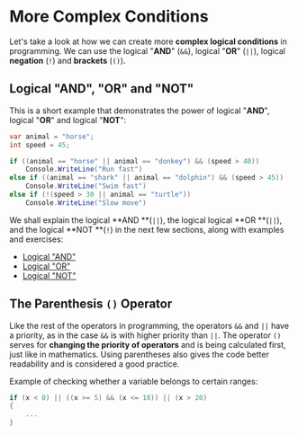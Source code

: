# More Complex Conditions

Let's take a look at how we can create more **complex logical conditions** in programming. We can use the logical "**AND**" \(`&&`\), logical "**OR**" \(`||`\), logical **negation** \(`!`\) and **brackets** \(`()`\).

## Logical "AND", "OR" and "NOT"

This is a short example that demonstrates the power of logical "**AND**", logical "**OR**" and logical "**NOT**":

```csharp
var animal = "horse";
int speed = 45;

if ((animal == "horse" || animal == "donkey") && (speed > 40))
    Console.WriteLine("Run fast")
else if ((animal == "shark" || animal == "dolphin") && (speed > 45))
    Console.WriteLine("Swim fast")
else if (!(speed > 30 || animal == "turtle"))
    Console.WriteLine("Slow move")
```

We shall explain the logical **AND **\(`||`\), the logical logical **OR **\(`||`\), and the logical **NOT **\(`!`\) in the next few sections, along with examples and exercises:

* [Logical "AND"](/Content/Chapter-4-1-complex-conditions/complex-conditions/complex-conditions/logical-and.md)
* [Logical "OR"](/Content/Chapter-4-1-complex-conditions/complex-conditions/complex-conditions/logical-or.md)
* [Logical "NOT"](/Content/Chapter-4-1-complex-conditions/complex-conditions/complex-conditions/logical-not.md)

## The Parenthesis `()` Operator

Like the rest of the operators in programming, the operators `&&` and `||` have a priority, as in the case `&&` is with higher priority than `||`. The operator `()` serves for **changing the priority of operators** and is being calculated first, just like in mathematics. Using parentheses also gives the code better readability and is considered a good practice.

Example of checking whether a variable belongs to certain ranges:

```csharp
if (x < 0) || ((x >= 5) && (x <= 10)) || (x > 20)
{
    ...
}
```



